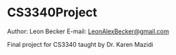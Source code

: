 # CS3340Project
Author: Leon Becker
E-mail: LeonAlexBecker@gmail.com

Final project for CS3340 taught by Dr. Karen Mazidi
